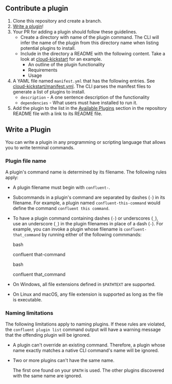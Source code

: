 ## Contribute a plugin


1. Clone this repository and create a branch. 
2. [Write a plugin](#write-a-plugin)!
3. Your PR for adding a plugin should follow these guidelines.
   - Create a directory with name of the plugin command.  The CLI will infer the name of the plugin from this directory name when listing potential plugins to install.
   - Include in the directory a README with the following content. Take a look at [cloud-kickstart](cloud-kickstart/README.md) for an example. 
     - An outline of the plugin functionality
     - Requirements
     - Usage 
4. A YAML file named `manifest.yml` that has the following entries. See [cloud-kickstart/manifest.yml](cloud-kickstart/manifest.yml).  The CLI parses the manifest files to generate a list of plugins to install.
    - `description` - A one sentence description of the functionality
    - `dependencies` - What users must have installed to run it.
5. Add the plugin to the list in the [Available Plugins](README.md#avaiable-plugins) section in the repository README file with a link to its README file.



## Write a Plugin

You can write a plugin in any programming or scripting language that
allows you to write terminal commands.

### Plugin file name

A plugin's command name is determined by its filename. The following
rules apply:

-   A plugin filename must begin with `confluent-`.

-   Subcommands in a plugin's command are separated by dashes (`-`) in
    its filename. For example, a plugin named `confluent-this-command`
    would define the command `confluent this command`.

-   To have a plugin command containing dashes (`-`) or underscores
    (`_`), use an underscore (`_`) in the plugin filenames in place of a
    dash (`-`). For example, you can invoke a plugin whose filename is
    `confluent-that_command` by running either of the following
    commmands:

    <div class="codewithvars">

    bash

    confluent that-command

    </div>

    <div class="codewithvars">

    bash

    confluent that_command

    </div>

-   On Windows, all file extensions defined in `$PATHTEXT` are
    supported.

-   On Linux and macOS, any file extension is supported as long as the
    file is executable.

### Naming limitations

The following limitations apply to naming plugins. If these rules are
violated, the `confluent plugin list` command output will have a warning
message that the offending plugin will be ignored.

-   A plugin can't override an existing command. Therefore, a plugin
    whose name exactly matches a native CLI command's name will be
    ignored.

-   Two or more plugins can't have the same name.

    The first one found on your `$PATH` is used. The other plugins
    discovered with the same name are ignored.

